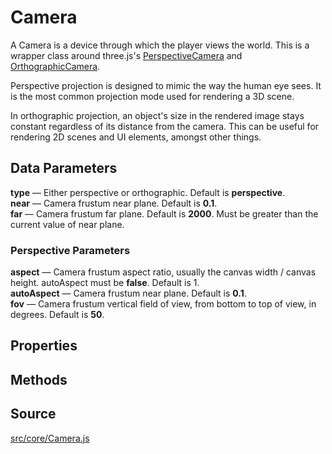 # Camera
A Camera is a device through which the player views the world. This is a wrapper class around three.js's [PerspectiveCamera](https://threejs.org/docs/index.html#api/en/cameras/PerspectiveCamera) and [OrthographicCamera](https://threejs.org/docs/index.html#api/en/cameras/OrthographicCamera).

Perspective projection is designed to mimic the way the human eye sees. It is the most common projection mode used for rendering a 3D scene.

In orthographic projection, an object's size in the rendered image stays constant regardless of its distance from the camera. This can be useful for rendering 2D scenes and UI elements, amongst other things.

## Data Parameters

**type** — Either perspective or orthographic. Default is **perspective**.<br>
**near** — Camera frustum near plane. Default is **0.1**.<br>
**far** — Camera frustum far plane. Default is **2000**. Must be greater than the current value of near plane.<br>

### Perspective Parameters

**aspect** — Camera frustum aspect ratio, usually the canvas width / canvas height. autoAspect must be **false**. Default is 1.<br>
**autoAspect** — Camera frustum near plane. Default is **0.1**.<br>
**fov** — Camera frustum vertical field of view, from bottom to top of view, in degrees. Default is **50**.<br>

## Properties

## Methods

## Source
[src/core/Camera.js](https://github.com/Cloud9c/taro/blob/master/src/components/Camera.js)